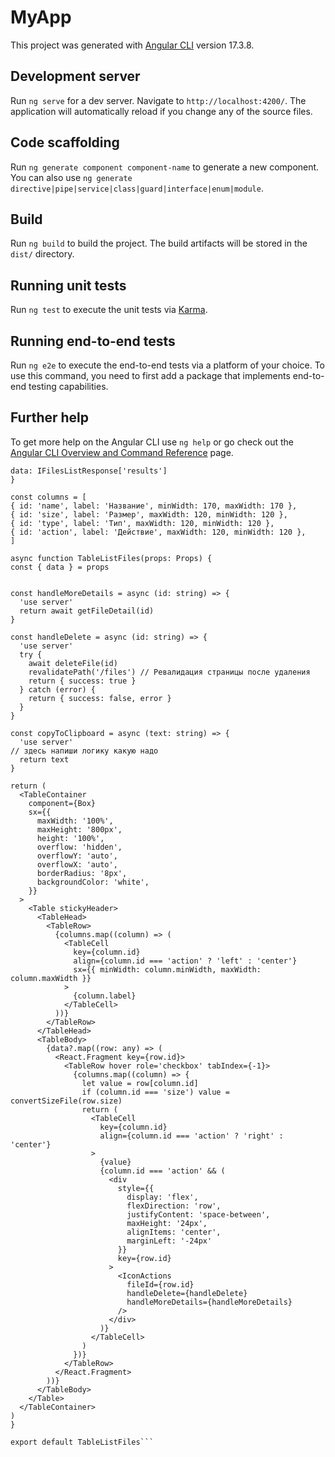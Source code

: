 # MyApp

This project was generated with [Angular CLI](https://github.com/angular/angular-cli) version 17.3.8.

## Development server

Run `ng serve` for a dev server. Navigate to `http://localhost:4200/`. The application will automatically reload if you change any of the source files.

## Code scaffolding

Run `ng generate component component-name` to generate a new component. You can also use `ng generate directive|pipe|service|class|guard|interface|enum|module`.

## Build

Run `ng build` to build the project. The build artifacts will be stored in the `dist/` directory.

## Running unit tests

Run `ng test` to execute the unit tests via [Karma](https://karma-runner.github.io).

## Running end-to-end tests

Run `ng e2e` to execute the end-to-end tests via a platform of your choice. To use this command, you need to first add a package that implements end-to-end testing capabilities.

## Further help

To get more help on the Angular CLI use `ng help` or go check out the [Angular CLI Overview and Command Reference](https://angular.io/cli) page.

  ```
data: IFilesListResponse['results']
}

const columns = [
  { id: 'name', label: 'Название', minWidth: 170, maxWidth: 170 },
  { id: 'size', label: 'Размер', maxWidth: 120, minWidth: 120 },
  { id: 'type', label: 'Тип', maxWidth: 120, minWidth: 120 },
  { id: 'action', label: 'Действие', maxWidth: 120, minWidth: 120 },
]

async function TableListFiles(props: Props) {
  const { data } = props


  const handleMoreDetails = async (id: string) => {
    'use server'
    return await getFileDetail(id)
  }

  const handleDelete = async (id: string) => {
    'use server'
    try {
      await deleteFile(id)
      revalidatePath('/files') // Ревалидация страницы после удаления
      return { success: true }
    } catch (error) {
      return { success: false, error }
    }
  }

  const copyToClipboard = async (text: string) => {
    'use server'
  // здесь напиши логику какую надо
    return text
  }

  return (
    <TableContainer
      component={Box}
      sx={{
        maxWidth: '100%',
        maxHeight: '800px',
        height: '100%',
        overflow: 'hidden',
        overflowY: 'auto',
        overflowX: 'auto',
        borderRadius: '8px',
        backgroundColor: 'white',
      }}
    >
      <Table stickyHeader>
        <TableHead>
          <TableRow>
            {columns.map((column) => (
              <TableCell
                key={column.id}
                align={column.id === 'action' ? 'left' : 'center'}
                sx={{ minWidth: column.minWidth, maxWidth: column.maxWidth }}
              >
                {column.label}
              </TableCell>
            ))}
          </TableRow>
        </TableHead>
        <TableBody>
          {data?.map((row: any) => (
            <React.Fragment key={row.id}>
              <TableRow hover role='checkbox' tabIndex={-1}>
                {columns.map((column) => {
                  let value = row[column.id]
                  if (column.id === 'size') value = convertSizeFile(row.size)
                  return (
                    <TableCell
                      key={column.id}
                      align={column.id === 'action' ? 'right' : 'center'}
                    >
                      {value}
                      {column.id === 'action' && (
                        <div
                          style={{
                            display: 'flex',
                            flexDirection: 'row',
                            justifyContent: 'space-between',
                            maxHeight: '24px',
                            alignItems: 'center',
                            marginLeft: '-24px'
                          }}
                          key={row.id}
                        >
                          <IconActions
                            fileId={row.id}
                            handleDelete={handleDelete}
                            handleMoreDetails={handleMoreDetails}
                          />
                        </div>
                      )}
                    </TableCell>
                  )
                })}
              </TableRow>
            </React.Fragment>
          ))}
        </TableBody>
      </Table>
    </TableContainer>
  )
}

export default TableListFiles```
```
